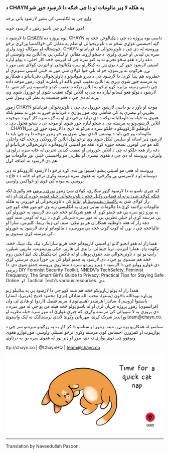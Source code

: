 ### د CHAYN په هکله لا ډیر مالومات او دا چې څنګه دا لارښود جوړ شو 

[دلته](https://chayn.gitbooks.io/advanced-diy-privacy-for-every-woman/content/) چې په انګليسي کې بشپړ لارښود پاتې برخه

موږ هيله لرو چې تاسو زموږ د لارښود خوند!

دا لارښود د [CHAYN](http://chayn.co/) یوه پروژه ده. CHAYN داسې یوه پروژه ده چې د ټکنالوجۍ څخه په ګټه اخیستنې غواړې ښځو ته د تاوتریخوالي او ظلم په مقابل کې ځواکمنتیا ورکړي ترڅو خوشحاله او سوکاله ژوند ولري. CHAYN وروسته له دې چې د تاوتریخوالي له قربانیانو سره یې لیدنې او خبرې وکړې، د ښځو اړوند مقالې او لیکنې یي په انلاین بڼه ولوستې او دغه راز د هغو ښځو تجربو ته په کتو سره چې له انټرنټ څخه کار اخلي، د ټولو لپاره امنیتي لارښود جوړ کړ.د یوې ټنۍ په کیکاږلو سره ټکنالوجي او انټرنټ کولای شي موږ د نړۍ هرګوټ ته ورسوئ، خو له بلې خوا کولای شي موږ ته ځینې امنیتي ستونزې او خطرونه هم پیدا کړي. دا لارښود چې د ډیرو هیوادونو د تاوتریخوالي دقربانیانو د همکاریو په مرسته جوړ شوی ډیری په انلاین تعقیب کیدو تاکید او پاملرنه کوي. زموږ موخه داده چې داسې زمینه برابره کړو ترڅو په انلاین توګه د تعقیب کیدو چانسونه ډیر کم شي. دا لارښود د ټولو هغو کسانو لپاره ده چې په انلاین توګه تعقیب شوي او ځورول شوي وي پرته له دې چې د هغو جنسیت په نظر کې ونیول شي.
 
زموږ CHAYN موخه او باور د یو داسې لارښود جوړول دي چې د تاوتریخوالي قربانیانو نظریې او تبصرې په کې شاملې وي، موږ یوازې د قربانیانو خبرو ته غوږ نه نیسو بلکه هغوی په خپله په داوطلبانه توګه د دې تولید برخې دي او په ګډه سره کار کوو.د موجوده انلاین لارښودونو په مرسته چې د ښځو لپاره جوړ شوي او موخه یې د ښځو هڅول دي، د     CHAYNداوطلبو کارکوونکو د خلکو سره د مرکو له لارې دا لارښود جوړ کړ. ډیر مالومات وو چې باید د پوښښ لاندې نیول شوی وو خو زموږ موخه دا وه چې باید دا لارښود ډیر اسانه او سلیس لیکل شوی وي ترڅو ټول انلاین کاروونکي ورڅخه ګټه واخلي. کله مو چې لومړۍ نسخه جوړه کړه، هغه مو امنیتي کارپوهانو،د تاوتریخوالي قربانیانو او دغه راز هغه خلکو ته چې د انلاین ځورونې او تعقیب کیدنې تجربې له ځانه سره درلودې، ولیږلې. وروسته له دې چې د هغوی تبصرې او نظریې مو واخیستې ځینې نور مالومات مو هم دې لارښود ته اضافه کړل.

وروسته له هغې مو امنیتي پیشو (میییو) وړاندې کړه ترڅو دا لارښود کاروونکو ته ډیر دوستانه او د لاسرسي وړ وګرځي، له هغوی سره مرسته وکړي ترڅو له ځانه د د فاع د پروسې په موده کې قوی او ځواکمن واوسي

که چیرې تاسو ته دا لارښود ګټور ښکاري، کولای شئ زموږ [نورې زیرمې](http://chayn.co/tools/) هم وګورئ لکه [څنګه کولای شئ پرته له قضایي وکیل څخه د تاوتریخوالي خپله قضیه جوړه کړئ،](http://chayn.co/how-to-build-your-own-case/)،او دغه راز کولای شئ په [پاکستان،](http://chaynpakistan.org/)[هندوستان](http://chaynindia.com/)او [ایټالیا](http://chaynitalia.org/)  کې د تاوتریخوالي او ځورونې په هکله مالومات ترلاسه کړئ.دا مالومات ښایي ډیری په انګلیسي ژبه وي خو موږ هڅه کوو چې په نورو ژبو سره یې هم چمتو کړو.
له هغو شریکانو څخه چې دې لارښود په جوړولو کې یې مرسته کړې او خپلې نظریې یې له موږ سره شریکې کړي، د زړه له کومې مننه کوو. دغه راز له هغه داوطلبه همکاران هر یو نیکي، سم، لی،ډینا، ریما، کلیرس، سارا او عالیاڅخه چې د نړۍ له ګوټ ګوټ څخه یې موږسره د مالوماتو او دې لارښود په جوړولو کې مرسته کړې منندوی یو.

همداراز له هغو انجیو ګانو او امنیتي کارپوهانو څخه هریو سارابکرد ټیک بیک دټیک څخه، نیګهت ډاډ، همارا انټرنټ، ثریا چیمالی، رانډي لی هارپر، جکي ورنیمونټ، مارټین شیلټن، رایټ ټو نو، د تاوتریخوالي ضد حقوق پوهان او له فاکس اټ ټکټیکل ټک ایڼډ انجین روم څخه هم منندوی یو چې د دې لارښود په چمتو کولو کې یې خورا ډیرې مرستې کړې دي.غواړو ووایو چې دا لارښود د ډیرو زیرمو سره د مشاروې وروسته چمتو شوی دی. دا زیرمې DIY Feminist Security Toolkit, NNEDV’s TechSafety, Feminist Frequency, The Smart Girl's Guide to Privacy: Practical Tips for Staying Safe Online  او  Tactical Tech’s various resources. دي.

همدا راز له ټولو ژباړونکو څخه هم مننه کوو چې دا لارښود یي په بیلابیلو ژبو وژباړه.نویدالله پاڅون (پښتو)، محب الله شادان (دري) محمود قدیح (عربي)، ایسارا یاسینوا (روسي)، ساندرا هرنیندز (هسپانوي)، مریم فیصل (اردو) او هادي لی وان (فرانسوي)
زموږ پروژه جریان لري او له تاسو ټولو څخه هیله من یو چې له موږ سره د دې پروژې په لا ښووالي کې مرسته وکړئ. که چیرې غواړئ له موږ سره خپله نظریه او وړاندیز شریک کړئ، مهرباني وکړئ لاندې بریښنالیک ته لیک واستوئ team@chayn.co.

ستاسو له همکاریو یوه نړۍ مننه. زموږ او ستاسو دا ګډ کار به په زرګونو میرمنو سر چې د یوازېتوب او کمزورۍ احساس کوي مرسته وکړي ترڅو غښتلې واوسي. موږغواړو هغوی وپوهوو چې دوی یوازې نه دي، موږ او ډیر نور له هغوی سره یو.
په درناوي

ttp://chayn.co | @ChaynHQ | team@chayn.co


![](assets/Cat-nap--medium.gif)

---


Translation by Naveedullah Pasoon.